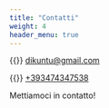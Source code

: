 ```yaml
---
title: "Contatti"
weight: 4
header_menu: true
---
```


{{<icon class="fa fa-envelope">}}&nbsp;[dikuntu@gmail.com](mailto:dikuntu@gmail.com)

{{<icon class="fa fa-phone">}}&nbsp;[+393474347538](tel:+393474347538)

Mettiamoci in contatto!
